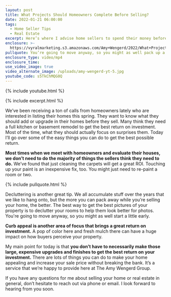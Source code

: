 ```yaml
---
layout: post
title: What Projects Should Homeowners Complete Before Selling?
date: 2022-01-21 06:00:00
tags:
  - Home Seller Tips
  - Real Estate
excerpt: Here’s where I advise home sellers to spend their money before listing.
enclosure: >-
  https://vyralmarketing.s3.amazonaws.com/Amy+Wengerd/2022/What+Projects+Should+Homeowners+Complete+Before+Selling_.mp4
pullquote: You’re going to move anyway, so you might as well pack up a bit early.
enclosure_type: video/mp4
enclosure_time:
use_video_image: true
video_alternate_image: /uploads/amy-wengerd-yt-5.jpg
youtube_code: s5TkChMQG0Q
---
```

{% include youtube.html %}

{% include excerpt.html %}

We’ve been receiving a ton of calls from homeowners lately who are interested in listing their homes this spring. They want to know what they should add or upgrade in their homes before they sell. Many think they need a full kitchen or basement remodel to get the best return on investment. Most of the time, what they should actually focus on surprises them. Today I’ll go over some of the easy things you can do to get the best possible return.

**Most times when we meet with homeowners and evaluate their houses, we don’t need to do the majority of things the sellers think they need to do.** We’ve found that just cleaning the carpets will get a great ROI. Touching up your paint is an inexpensive fix, too. You might just need to re-paint a room or two.

{% include pullquote.html %}

Decluttering is another great tip. We all accumulate stuff over the years that we like to hang onto, but the more you can pack away while you’re selling your home, the better. The best way to get the best pictures of your property is to declutter your rooms to help them look better for photos. You're going to move anyway, so you might as well start a little early.

**Curb appeal is another area of focus that brings a great return on investment.** A pop of color here and fresh mulch there can have a huge impact on how buyers perceive your property.

My main point for today is that **you don’t have to necessarily make those large, expensive upgrades and finishes to get the best return on your investment.** There are lots of things you can do to make your home appealing and increase your sale price without breaking the bank. It’s a service that we’re happy to provide here at The Amy Wengerd Group.&nbsp;

If you have any questions for me about selling your home or real estate in general, don’t hesitate to reach out via phone or email. I look forward to hearing from you soon.
